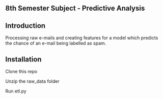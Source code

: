 ## 8th Semester Subject - Predictive Analysis

## Introduction

Processing raw e-mails and creating features for a model which predicts the chance of an e-mail being labelled as spam.

## Installation

Clone this repo

Unzip the raw_data folder

Run etl.py





